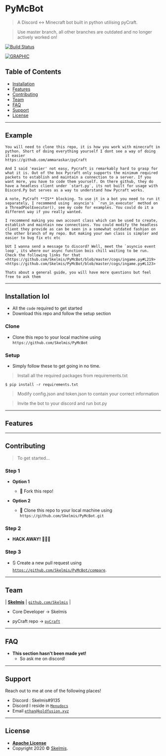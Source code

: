 # PyMcBot

> A Discord <-> Minecraft bot built in python utilising pyCraft.

> Use master branch, all other branches are outdated and no longer actively worked on!

[![Build Status](http://img.shields.io/travis/badges/badgerbadgerbadger.svg?style=flat-square)](https://travis-ci.org/badges/badgerbadgerbadger)


[![GRAPHIC](https://i.imgur.com/7QNghpb.png)]()

## Table of Contents


- [Installation](#installation-lol)
- [Features](#features)
- [Contributing](#contributing)
- [Team](#team)
- [FAQ](#faq)
- [Support](#support)
- [License](#license)


---

## Example 

```
You will need to clone this repo, it is how you work with minecraft in python. Short of doing everything yourself I dont see a way of doing it easier
https://github.com/ammaraskar/pyCraft

And I said 'easier' not easy, Pycraft is remarkably hard to grasp for what it is. Out of the box Pycraft only supports the minimum required packets to establish and maintain a connection to a server. If you want more, you have to code them yourself. On there github, they do have a headless client under `start.py`, its not built for usage with Discord.Py but serves as a way to understand how Pycraft works.

A note, PyCraft **IS** blocking. To use it in a bot you need to run it separately, I recommend using `asyncio's` `run_in_executor` method on a ThreadPoolExecutor(), see my code for examples. You could do it a different way if you really wanted.

I recommend making you own account class which can be used to create, establish and maintain new connections. You could modify the headless client they provide as can be seen in a somewhat outdated fashion on the other branch of my repo. But making your own class is simpler and easier to bug fix etc etc

bUt I wanna send a message to discord? Well, meet the `asyncio event loop`, its where our async function bois chill waiting to be run. Check the following links for that
<https://github.com/Skelmis/PyMcBot/blob/master/cogs/ingame.py#L219>
<https://github.com/Skelmis/PyMcBot/blob/master/cogs/ingame.py#L123>

Thats about a general guide, you will have more questions but feel free to ask them
```

---

## Installation lol

- All the `code` required to get started
- Download this repo and follow the setup section

### Clone

- Clone this repo to your local machine using `https://github.com/Skelmis/PyMcBot`

### Setup

- Simply follow these to get going in no time.

> Install all the required packages from requirements.txt

```shell
$ pip install -r requirements.txt
```

> Modify config.json and token.json to contain your correct information

> Invite the bot to your discord and run bot.py

---

## Features

---

## Contributing

> To get started...

### Step 1

- **Option 1**
    - 🍴 Fork this repo!

- **Option 2**
    - 👯 Clone this repo to your local machine using `https://github.com/Skelmis/PyMcBot.git`

### Step 2

- **HACK AWAY!** 🔨🔨🔨

### Step 3

- 🔃 Create a new pull request using <a href="https://github.com/Skelmis/PyMcBot/compare" target="_blank">`https://github.com/Skelmis/PyMcBot/compare`</a>.

---

## Team


| <a href="https://koldfusion.xyz/" target="_blank">**Skelmis**</a>
| <a href="http://github.com/Skelmis" target="_blank">`github.com/Skelmis`</a> |

- Core Developer -> Skelmis

- pyCraft repo -> <a href='https://github.com/ammaraskar/pyCraft'>`pyCraft`</a>

---

## FAQ

- **This section hasn't been made yet!**
    - So ask me on discord!

---

## Support

Reach out to me at one of the following places!

- Discord : Skelmis#9135
- Discord I reside in <a href="https://discord.gg/MgVaazZ" target="_blank">`Menudocs`</a>
- Email <a href="mailto:<nowiki>ethan@koldfusion.xyz?subject='PyMcBot Github'">`ethan@koldfusion.xyz`</a>

---

## License

- **[Apache License](http://www.apache.org/licenses/LICENSE-2.0)**
- Copyright 2020 © <a href="https://koldfusion.xyz/" target="_blank">Skelmis</a>.
